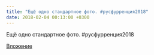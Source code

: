 ```yaml
---
title: "Ещё одно стандартное фото. #русфурренция2018"
date: 2018-02-04 00:13:00 +0300
---
```


Ещё одно стандартное фото. #русфурренция2018

[Вложение](https://vk.com/photo41076938_456242795)
